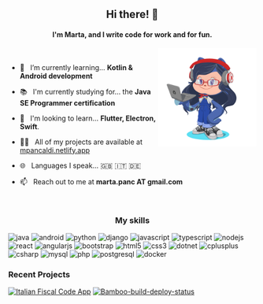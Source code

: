<h2 align="center">Hi there! 👋 </h2>
<h4 align="center">I'm Marta, and I write code for work and for fun.</h4>

<img align ="right" src="https://github.com/martapanc/martapanc/raw/master/pics/octocat-flipped.png" width="200" height="200">

<br/>

- 🌱 &nbsp; I’m currently learning... **Kotlin & Android development**

- 📚 &nbsp; I'm currently studying for... the **Java SE Programmer certification**

- 📝 &nbsp; I'm looking to learn... **Flutter, Electron, Swift**.

- 👨‍💻 &nbsp; All of my projects are available at [mpancaldi.netlify.app](https://mpancaldi.netlify.app/projects)

- 🌐 &nbsp; Languages I speak... 🇬🇧 🇮🇹 🇩🇪

- 📫 &nbsp; Reach out to me at **marta.panc AT gmail.com**

<br/>

<h3 align="center">My skills</h3>

<p align="left">
<img src="https://konpa.github.io/devicon/devicon.git/icons/java/java-original-wordmark.svg" alt="java" width="40" height="40"/>
<img src="https://konpa.github.io/devicon/devicon.git/icons/android/android-original.svg" alt="android" width="40" height="40"/>
<img src="https://konpa.github.io/devicon/devicon.git/icons/python/python-original.svg" alt="python" width="40" height="40"/>
<img src="https://konpa.github.io/devicon/devicon.git/icons/django/django-original.svg" alt="django" width="40" height="40"/>
<img src="https://konpa.github.io/devicon/devicon.git/icons/javascript/javascript-original.svg" alt="javascript" width="40" height="40"/>
<img src="https://konpa.github.io/devicon/devicon.git/icons/typescript/typescript-original.svg" alt="typescript" width="40" height="40"/>
<img src="https://konpa.github.io/devicon/devicon.git/icons/nodejs/nodejs-original.svg" alt="nodejs" width="40" height="40"/>
<img src="https://konpa.github.io/devicon/devicon.git/icons/react/react-original-wordmark.svg" alt="react" width="40" height="40"/>
<img src="https://konpa.github.io/devicon/devicon.git/icons/angularjs/angularjs-original.svg" alt="angularjs" width="40" height="40"/>
<img src="https://konpa.github.io/devicon/devicon.git/icons/bootstrap/bootstrap-plain-wordmark.svg" alt="bootstrap" width="40" height="40"/>
<img src="https://konpa.github.io/devicon/devicon.git/icons/html5/html5-original-wordmark.svg" alt="html5" width="40" height="40"/>
<img src="https://konpa.github.io/devicon/devicon.git/icons/css3/css3-original-wordmark.svg" alt="css3" width="40" height="40"/>
<img src="https://konpa.github.io/devicon/devicon.git/icons/dot-net/dot-net-original-wordmark.svg" alt="dotnet" width="40" height="40"/>
<img src="https://konpa.github.io/devicon/devicon.git/icons/cplusplus/cplusplus-original.svg" alt="cplusplus" width="40" height="40"/>
<img src="https://konpa.github.io/devicon/devicon.git/icons/csharp/csharp-original.svg" alt="csharp" width="40" height="40"/>
<img src="https://konpa.github.io/devicon/devicon.git/icons/mysql/mysql-original-wordmark.svg" alt="mysql" width="40" height="40"/>
<img src="https://konpa.github.io/devicon/devicon.git/icons/php/php-original.svg" alt="php" width="40" height="40"/>
<img src="https://konpa.github.io/devicon/devicon.git/icons/postgresql/postgresql-original-wordmark.svg" alt="postgresql" width="40" height="40"/>
<img src="https://konpa.github.io/devicon/devicon.git/icons/docker/docker-original-wordmark.svg" alt="docker" width="40" height="40"/>
</p>

<!-- <h3>📊 This week I've been working with...</h3> -->

<!--START_SECTION:waka-->
<!--END_SECTION:waka-->

<h3>Recent Projects</h3>

<!-- [![Twitch Slack notifier](https://github-readme-stats.vercel.app/api/pin/?username=martapanc&repo=Twitch-notifier)](https://github.com/martapanc/Twitch-notifier) -->
<!-- [![My website](https://github-readme-stats.vercel.app/api/pin/?username=martapanc&repo=react-gh-pages)](https://github.com/martapanc/react-gh-pages) -->
[![Italian Fiscal Code App](https://github-readme-stats.vercel.app/api/pin/?username=martapanc&repo=ItalianFiscalCodeCalculatorApp)](https://github.com/martapanc/ItalianFiscalCodeCalculatorApp)
[![Bamboo-build-deploy-status](https://github-readme-stats.vercel.app/api/pin/?username=martapanc&repo=Bamboo-build-deploy-status)](https://github.com/martapanc/Bamboo-build-deploy-status) 
